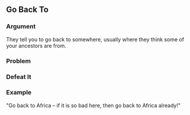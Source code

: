 ## Go Back To

### Argument

They tell you to go back to somewhere, usually where they think some of your ancestors are from.

### Problem

### Defeat It

### Example

"Go back to Africa – if it is so bad here, then go back to Africa already!"